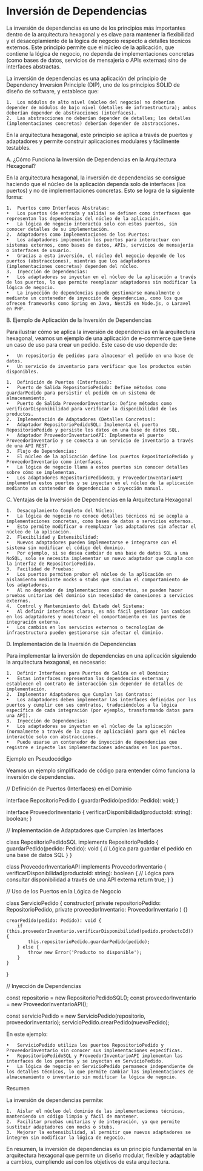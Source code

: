# Inversión de Dependencias

La inversión de dependencias es uno de los principios más importantes dentro de la arquitectura hexagonal y es clave para mantener la flexibilidad y el desacoplamiento de la lógica de negocio respecto a detalles técnicos externos. Este principio permite que el núcleo de la aplicación, que contiene la lógica de negocio, no dependa de implementaciones concretas (como bases de datos, servicios de mensajería o APIs externas) sino de interfaces abstractas.

La inversión de dependencias es una aplicación del principio de Dependency Inversion Principle (DIP), uno de los principios SOLID de diseño de software, y establece que:

    1.	Los módulos de alto nivel (núcleo del negocio) no deberían depender de módulos de bajo nivel (detalles de infraestructura); ambos deberían depender de abstracciones (interfaces).
    2.	Las abstracciones no deberían depender de detalles; los detalles (implementaciones concretas) deberían depender de abstracciones.

En la arquitectura hexagonal, este principio se aplica a través de puertos y adaptadores y permite construir aplicaciones modulares y fácilmente testables.

A. ¿Cómo Funciona la Inversión de Dependencias en la Arquitectura Hexagonal?

En la arquitectura hexagonal, la inversión de dependencias se consigue haciendo que el núcleo de la aplicación dependa solo de interfaces (los puertos) y no de implementaciones concretas. Esto se logra de la siguiente forma:

    1.	Puertos como Interfaces Abstratas:
    •	Los puertos (de entrada y salida) se definen como interfaces que representan las dependencias del núcleo de la aplicación.
    •	La lógica de negocio interactúa solo con estos puertos, sin conocer detalles de su implementación.
    2.	Adaptadores como Implementaciones de los Puertos:
    •	Los adaptadores implementan los puertos para interactuar con sistemas externos, como bases de datos, APIs, servicios de mensajería o interfaces de usuario.
    •	Gracias a esta inversión, el núcleo del negocio depende de los puertos (abstracciones), mientras que los adaptadores (implementaciones concretas) dependen del núcleo.
    3.	Inyección de Dependencias:
    •	Los adaptadores se inyectan en el núcleo de la aplicación a través de los puertos, lo que permite reemplazar adaptadores sin modificar la lógica de negocio.
    •	La inyección de dependencias puede gestionarse manualmente o mediante un contenedor de inyección de dependencias, como los que ofrecen frameworks como Spring en Java, NestJS en Node.js, o Laravel en PHP.

B. Ejemplo de Aplicación de la Inversión de Dependencias

Para ilustrar cómo se aplica la inversión de dependencias en la arquitectura hexagonal, veamos un ejemplo de una aplicación de e-commerce que tiene un caso de uso para crear un pedido. Este caso de uso depende de:

    •	Un repositorio de pedidos para almacenar el pedido en una base de datos.
    •	Un servicio de inventario para verificar que los productos estén disponibles.

    1.	Definición de Puertos (Interfaces):
    •	Puerto de Salida RepositorioPedido: Define métodos como guardarPedido para persistir el pedido en un sistema de almacenamiento.
    •	Puerto de Salida ProveedorInventario: Define métodos como verificarDisponibilidad para verificar la disponibilidad de los productos.
    2.	Implementación de Adaptadores (Detalles Concretos):
    •	Adaptador RepositorioPedidoSQL: Implementa el puerto RepositorioPedido y persiste los datos en una base de datos SQL.
    •	Adaptador ProveedorInventarioAPI: Implementa el puerto ProveedorInventario y se conecta a un servicio de inventario a través de una API REST.
    3.	Flujo de Dependencias:
    •	El núcleo de la aplicación define los puertos RepositorioPedido y ProveedorInventario como interfaces.
    •	La lógica de negocio llama a estos puertos sin conocer detalles sobre cómo se implementan.
    •	Los adaptadores RepositorioPedidoSQL y ProveedorInventarioAPI implementan estos puertos y se inyectan en el núcleo de la aplicación mediante un contenedor de dependencias o inyección manual.

C. Ventajas de la Inversión de Dependencias en la Arquitectura Hexagonal

    1.	Desacoplamiento Completo del Núcleo:
    •	La lógica de negocio no conoce detalles técnicos ni se acopla a implementaciones concretas, como bases de datos o servicios externos.
    •	Esto permite modificar o reemplazar los adaptadores sin afectar el núcleo de la aplicación.
    2.	Flexibilidad y Extensibilidad:
    •	Nuevos adaptadores pueden implementarse e integrarse con el sistema sin modificar el código del dominio.
    •	Por ejemplo, si se desea cambiar de una base de datos SQL a una NoSQL, solo se necesita implementar un nuevo adaptador que cumpla con la interfaz de RepositorioPedido.
    3.	Facilidad de Pruebas:
    •	Los puertos permiten probar el núcleo de la aplicación en aislamiento mediante mocks o stubs que simulan el comportamiento de los adaptadores.
    •	Al no depender de implementaciones concretas, se pueden hacer pruebas unitarias del dominio sin necesidad de conexiones a servicios externos.
    4.	Control y Mantenimiento del Estado del Sistema:
    •	Al definir interfaces claras, es más fácil gestionar los cambios en los adaptadores y monitorear el comportamiento en los puntos de integración externa.
    •	Los cambios en los servicios externos o tecnologías de infraestructura pueden gestionarse sin afectar el dominio.

D. Implementación de la Inversión de Dependencias

Para implementar la inversión de dependencias en una aplicación siguiendo la arquitectura hexagonal, es necesario:

    1.	Definir Interfaces para Puertos de Salida en el Dominio:
    •	Estas interfaces representan las dependencias externas y establecen el contrato de interacción sin depender de detalles de implementación.
    2.	Implementar Adaptadores que Cumplan los Contratos:
    •	Los adaptadores deben implementar las interfaces definidas por los puertos y cumplir con sus contratos, traduciéndolos a la lógica específica de cada integración (por ejemplo, transformando datos para una API).
    3.	Inyección de Dependencias:
    •	Los adaptadores se inyectan en el núcleo de la aplicación (normalmente a través de la capa de aplicación) para que el núcleo interactúe solo con abstracciones.
    •	Puede usarse un contenedor de inyección de dependencias que registre e inyecte las implementaciones adecuadas en los puertos.

Ejemplo en Pseudocódigo

Veamos un ejemplo simplificado de código para entender cómo funciona la inversión de dependencias.

// Definición de Puertos (Interfaces) en el Dominio

interface RepositorioPedido {
guardarPedido(pedido: Pedido): void;
}

interface ProveedorInventario {
verificarDisponibilidad(productoId: string): boolean;
}

// Implementación de Adaptadores que Cumplen las Interfaces

class RepositorioPedidoSQL implements RepositorioPedido {
guardarPedido(pedido: Pedido): void {
// Lógica para guardar el pedido en una base de datos SQL
}
}

class ProveedorInventarioAPI implements ProveedorInventario {
verificarDisponibilidad(productoId: string): boolean {
// Lógica para consultar disponibilidad a través de una API externa
return true;
}
}

// Uso de los Puertos en la Lógica de Negocio

class ServicioPedido {
constructor(
private repositorioPedido: RepositorioPedido,
private proveedorInventario: ProveedorInventario
) {}

    crearPedido(pedido: Pedido): void {
        if (this.proveedorInventario.verificarDisponibilidad(pedido.productoId)) {
            this.repositorioPedido.guardarPedido(pedido);
        } else {
            throw new Error('Producto no disponible');
        }
    }

}

// Inyección de Dependencias

const repositorio = new RepositorioPedidoSQL();
const proveedorInventario = new ProveedorInventarioAPI();

const servicioPedido = new ServicioPedido(repositorio, proveedorInventario);
servicioPedido.crearPedido(nuevoPedido);

En este ejemplo:

    •	ServicioPedido utiliza los puertos RepositorioPedido y ProveedorInventario sin conocer sus implementaciones específicas.
    •	RepositorioPedidoSQL y ProveedorInventarioAPI implementan las interfaces de los puertos y se inyectan en ServicioPedido.
    •	La lógica de negocio en ServicioPedido permanece independiente de los detalles técnicos, lo que permite cambiar las implementaciones de almacenamiento o inventario sin modificar la lógica de negocio.

Resumen

La inversión de dependencias permite:

    1.	Aislar el núcleo del dominio de las implementaciones técnicas, manteniendo un código limpio y fácil de mantener.
    2.	Facilitar pruebas unitarias y de integración, ya que permite sustituir adaptadores con mocks o stubs.
    3.	Mejorar la extensibilidad, al permitir que nuevos adaptadores se integren sin modificar la lógica de negocio.

En resumen, la inversión de dependencias es un principio fundamental en la arquitectura hexagonal que permite un diseño modular, flexible y adaptable a cambios, cumpliendo así con los objetivos de esta arquitectura.
